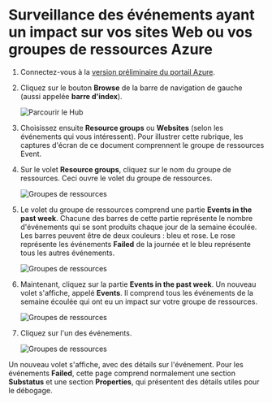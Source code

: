 <properties title="How to debug with events" pageTitle="How to debug with events" description="Learn how to see events in Azure." authors="hanikn" />

Surveillance des événements ayant un impact sur vos sites Web ou vos groupes de ressources Azure
================================================================================================

1.  Connectez-vous à la [version préliminaire du portail Azure](https://portal.azure.com/).

2.  Cliquez sur le bouton **Browse** de la barre de navigation de gauche (aussi appelée **barre d'index**).

	![Parcourir le Hub](./media/insights-debugging-with-events/Insights_Browse.png)

1.  Choisissez ensuite **Resource groups** ou **Websites** (selon les événements qui vous intéressent). Pour illustrer cette rubrique, les captures d'écran de ce document comprennent le groupe de ressources Event.

2.  Sur le volet **Resource groups**, cliquez sur le nom du groupe de ressources. Ceci ouvre le volet du groupe de ressources.

    ![Groupes de ressources](./media/insights-debugging-with-events/Insights_SelectRG.png)

3.  Le volet du groupe de ressources comprend une partie **Events in the past week**. Chacune des barres de cette partie représente le nombre d'événements qui se sont produits chaque jour de la semaine écoulée. Les barres peuvent être de deux couleurs : bleu et rose. Le rose représente les événements **Failed** de la journée et le bleu représente tous les autres événements.

	![Groupes de ressources](./media/insights-debugging-with-events/Insights_RGBlade.png)

1.  Maintenant, cliquez sur la partie **Events in the past week**. Un nouveau volet s'affiche, appelé **Events**. Il comprend tous les événements de la semaine écoulée qui ont eu un impact sur votre groupe de ressources.

	![Groupes de ressources](./media/insights-debugging-with-events/Insights_AllEvents.png)

1.  Cliquez sur l'un des événements.

	![Groupes de ressources](./media/insights-debugging-with-events/Insights_EventDetails.png)

Un nouveau volet s'affiche, avec des détails sur l'événement. Pour les événements **Failed**, cette page comprend normalement une section **Substatus** et une section **Properties**, qui présentent des détails utiles pour le débogage.


